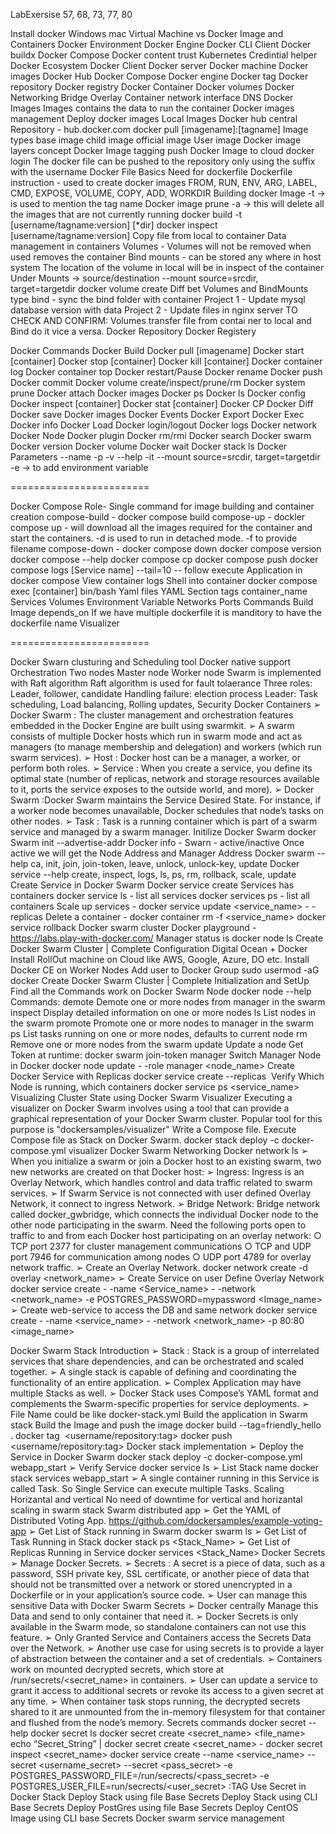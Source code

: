 LabExersise
    57, 68, 73, 77, 80


Install docker
    Windows 
    mac
Virtual Machine vs Docker
Image and Containers
Docker Environment
    Docker Engine
    Docker CLI Client
    Docker buildx
    Docker Compose
    Docker content trust
    Kubernetes
    Credintial helper
Docker Ecosystem
    Docker Client
    Docker server
    Docker machine
    Docker images
    Docker Hub
    Docker Compose
    Docker engine
    Docker tag
    Docker repository
    Docker registry
    Docker Container
    Docker volumes
Docker Networking
    Bridge
    Overlay
    Container network interface
    DNS
Docker Images
    Images contains the data to run the container
    Docker images management
    Deploy docker images
    Local Images
    Docker hub central Repository - hub.docker.com
    docker pull [imagename]:[tagname]
    Image types
        base image
        child image
        official image
        User image 
    Docker image layers concept
    Docker Image tagging
    push Docker Image to cloud
    docker login
    The  docker file can be pushed to the repository  only using the suffix with the username
Docker File
    Basics
    Need for dockerfile
    Dockerfile instruction - used to create docker images
        FROM, RUN, ENV, ARG, LABEL, CMD, EXPOSE, VOLUME, COPY, ADD, WORKDIR
    Building docker Image
    -t -> is used to mention the tag name
    Docker image prune -a -> this will delete all the images that are not currently running
    docker build -t [username/tagname:version] [*dir]
    docker inspect [username/tagname:version] 
    Copy file from local to container
Data management in containers
    Volumes - Volumes will not be removed when used removes the container
    Bind mounts - can be stored any where in host system
    The location of the volume in local will be in inspect of the container
        Under Mounts -> source/destination
    --mount source=srcdir, target=targetdir
    docker volume create <name>
    Diff bet Volumes and BindMounts
    type bind - sync the bind folder with container
    Project 1 - Update mysql database version with data
    Project 2 - Update files in nginx server
    TO CHECK AND CONFIRM: Volumes transfer file from contai ner to local and Bind do it vice a versa.
Docker Repository
Docker Registery

Docker Commands
    Docker Build
    Docker pull [imagename] 
    Docker start [container]
    Docker stop [container]
    Docker kill [container]
    Docker container log
    Docker container top
    Docker restart/Pause
    Docker rename
    Docker push
    Docker commit
    Docker volume create/inspect/prune/rm
    Docker system prune
    Docker attach
    Docker images
    Docker ps
    Docker ls
    Docker config
    Docker inspect [container]
    Docker stat [container]
    Docker CP
    Docker Diff
    Docker save
    Docker images
    Docker Events
    Docker Export
    Docker Exec
    Docker info
    Docker Load
    Docker login/logout
    Docker logs
    Docker network
    Docker Node
    Docker plugin
    Docker rm/rmi
    Docker search
    Docker swarm
    Docker version
    Docker volume
    Docker wait
    Docker stack ls
Docker Parameters
    --name
    -p
    -v
    --help
    -it
    --mount source=srcdir, target=targetdir
    -e -> to add environment variable

========================

Docker Compose
    Role- Single command for image building and container creation
    compose-build - docker compose build
    compose-up  - dockler compose up - will download all the images required for the container and start the containers. -d is used to run in detached mode. -f to provide filename
    compose-down - docker compose down
    docker compose version
    docker compose --help
    docker compose cp
    docker compose push
    docker compose logs [Service name]
        --tail=10
        -- follow
    execute Application in docker compose
    View container logs
    Shell into container
        docker compose exec [container] bin/bash
    Yaml files
        YAML Section tags
        container_name
        Services
        Volumes
        Environment Variable
        Networks
        Ports
        Commands
        Build
        Image
        depends_on
        If we have multiple dockerfile it is manditory to have the dockerfile name
        Visualizer

========================


Docker Swarn
    clusturing and Scheduling tool
    Docker native support
    Orchestration
    Two nodes
        Master node
        Worker node
    Swarm is implemented with Raft algorithm
    Raft algorithm is used for fault tolaerance
    Three roles: Leader, follower, candidate
    Handling failure: election process
    Leader: Task scheduling, Load balancing, Rolling updates, Security
    Docker Containers
        ➢ Docker Swarm : The cluster management and orchestration features embedded in the Docker Engine are built using swarmkit.
        ➢ A swarm consists of multiple Docker hosts which run in swarm mode and act as managers (to manage membership and delegation) and workers (which run swarm services).
        ➢ Host : Docker host can be a manager, a worker, or perform both roles.
        ➢ Service : When you create a service, you define its optimal state (number of replicas, network and storage resources available to it, ports the service exposes to the outside world, and more).
        ➢ Docker Swarm :Docker Swarm maintains the Service Desired State. For instance, if a worker node becomes unavailable, Docker schedules that node’s tasks on other nodes.
        ➢ Task : Task is a running container which is part of a swarm service and managed by a swarm manager.
    Initilize Docker Swarm
        docker Swarm init --advertise-addr
        Docker info - Swarn - active/inactive
        Once active we will get the Node Address and Manager Address
        Docker swarm --help
            ca, init, join, join-token, leave, unlock, unlock-key, update
        Docker service --help
            create, inspect, logs, ls, ps, rm, rollback, scale, update
    Create Service in Docker Swarm
        Docker service create
        Services has containers
        docker service ls - list all services
        docker services ps <serviceId> - list all containers
        Scale up services - docker service update <service_name> - -replicas <Number of Services>
        Delete a container - docker container rm -f <service_name>
        docker service rollback <serviceId> 
    Docker swarm cluster
         Docker playground - https://labs.play-with-docker.com/
         Manager status is  docker node ls
    Create Docker Swarm Cluster | Complete Configuration
        Digital Ocean + Docker Install
        RollOut machine on Cloud like AWS, Google, Azure, DO etc.
        Install Docker CE on Worker Nodes
        Add user to Docker Group
            sudo usermod -aG docker <username>
    Create Docker Swarm Cluster | Complete Initialization and SetUp
        Find all the Commands work on Docker Swarm Node 
            docker node --help
                Commands:
                    demote      Demote one or more nodes from manager in the swarm
                    inspect     Display detailed information on one or more nodes
                    ls          List nodes in the swarm
                    promote     Promote one or more nodes to manager in the swarm
                    ps          List tasks running on one or more nodes, defaults to current node
                    rm          Remove one or more nodes from the swarm
                    update      Update a node
        Get Token at runtime:
            docker swarm join-token manager
        Switch Manager Node in Docker
            docker node update - -role manager <node_name>
        Create Docker Service with Replicas
            docker service create --replicas <Number of Replica> <Image> <Command>
        Verify Which Node is running, which containers 
            docker service ps <service_name>
    Visualizing Cluster State using Docker Swarm Visualizer
        Executing a visualizer on Docker Swarm involves using a tool that can provide a graphical representation of your Docker Swarm cluster.
        Popular tool for this purpose is "dockersamples/visualizer"
        Write a Compose file.
        Execute Compose file as Stack on Docker Swarm. docker stack deploy -c docker-compose.yml visualizer
    Docker Swarm Networking
        Docker network ls
            ➢ When you initialize a swarm or join a Docker host to an existing swarm, two new networks are created on that Docker host:
            ➢ Ingress: Ingress is an Overlay Network, which handles control and data traffic related to swarm services.
            ➢ If Swarm Service is not connected with user defined Overlay Network, it connect to ingress Network.
            ➢ Bridge Network: Bridge network called docker_gwbridge, which connects the individual Docker node to the other node participating in the swarm.
        Need the following ports open to traffic to and from each Docker host participating on an overlay network:
            ○ TCP port 2377 for cluster management communications
            ○ TCP and UDP port 7946 for communication among nodes
            ○ UDP port 4789 for overlay network traffic.
        ➢ Create an Overlay Network.
            docker network create -d overlay <network_name>
        ➢ Create Service on user Define Overlay Network
            docker service create - -name <Service_name> - -network <network_name> -e POSTGRES_PASSWORD=mypassword <Image_name>
        ➢ Create web-service to access the DB and same network 
            docker service create - -name   <service_name> - -network <network_name> -p 80:80 <image_name>

    
Docker Swarm Stack 
    Introduction
        ➢ Stack : Stack is a group of interrelated services that share dependencies, and can be orchestrated and scaled together.
        ➢ A single stack is capable of defining and coordinating the functionality of an entire application.
        ➢ Complex Application may have multiple Stacks as well.
        ➢ Docker Stack uses Compose’s YAML format and complements the
        Swarm-specific properties for service deployments.
        ➢ File Name could be like docker-stack.yml
    Build the application in Swarm stack
        Build the Image and push the image
        docker build --tag=friendly_hello .
        docker tag <image> <username/repository:tag> 
        docker push <username/repository:tag>
    Docker stack implementation
        ➢ Deploy the Service in Docker Swarm
            docker stack deploy -c docker-compose.yml webapp_start
        ➢ Verify Service docker service ls
        ➢ List Stack name
            docker stack services webapp_start
        ➢ A single container running in this Service is called Task. So Single Service can execute multiple Tasks.
    Scaling
        Horizantal and vertical
        No need of downtime for vertical and horizantal scaling in swarm stack
    Swarm distributed app
        ➢ Get the YAML of Distributed Voting App. https://github.com/dockersamples/example-voting-app
        ➢ Get List of Stack running in Swarm
             docker swarm ls
        ➢ Get List of Task Running in Stack 
            docker stack ps <Stack_Name>
        ➢ Get List of Replicas Running in Service 
            docker services <Stack_Name>
    Docker Secrets
        ➢ Manage Docker Secrets.
        ➢ Secrets : A secret is a piece of data, such as a password, SSH private key, SSL certificate, or another piece of data that should not be transmitted over a network or stored unencrypted in a Dockerfile or in your application’s source code.
        ➢ User can manage this sensitive Data with Docker Swarm Secrets
        ➢ Docker centrally Manage this Data and send to only container that need it.
        ➢ Docker Secrets is only available in the Swarm mode, so standalone containers can not use this feature.
        ➢ Only Granted Service and Containers access the Secrets Data over the Network.
        ➢ Another use case for using secrets is to provide a layer of abstraction between the container and a set of credentials.
        ➢ Containers work on mounted decrypted secrets, which store at /run/secrets/<secret_name> in containers.
        ➢ User can update a service to grant it access to additional secrets or revoke its access to a given secret at any time.
        ➢ When container task stops running, the decrypted secrets shared to it are unmounted from the in-memory filesystem for that container and flushed from the node’s memory.
    Secrets commands
        docker secret --help
        docker secret ls
        docker secret create <secret_name> <file_name> 
        echo “Secret_String” | docker secret create <secret_name> -
        docker secret inspect <secret_name>
        docker service create --name <service_name> --secret <username_secret> --secret <pass_secret> -e POSTGRES_PASSWORD_FILE=/run/secrects/<pass_secret> -e POSTGRES_USER_FILE=run/secrects/<user_secret> <IMAGE>:TAG
    Use Secret in Docker Stack
        Deploy Stack using file Base Secrets
        Deploy Stack using CLI Base Secrets
        Deploy PostGres using file Base Secrets 
        Deploy CentOS Image using CLI base Secrets
    Docker swarm service management
        